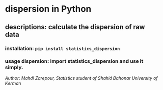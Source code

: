 # dispersion in Python
## descriptions: calculate the dispersion of raw data
### installation: ```pip install statistics_dispersion```
### usage dispersion: import statistics_dispersion and use it simply.


*Author: Mahdi Zarepour, Statistics student of Shahid Bahonar University of Kerman*
